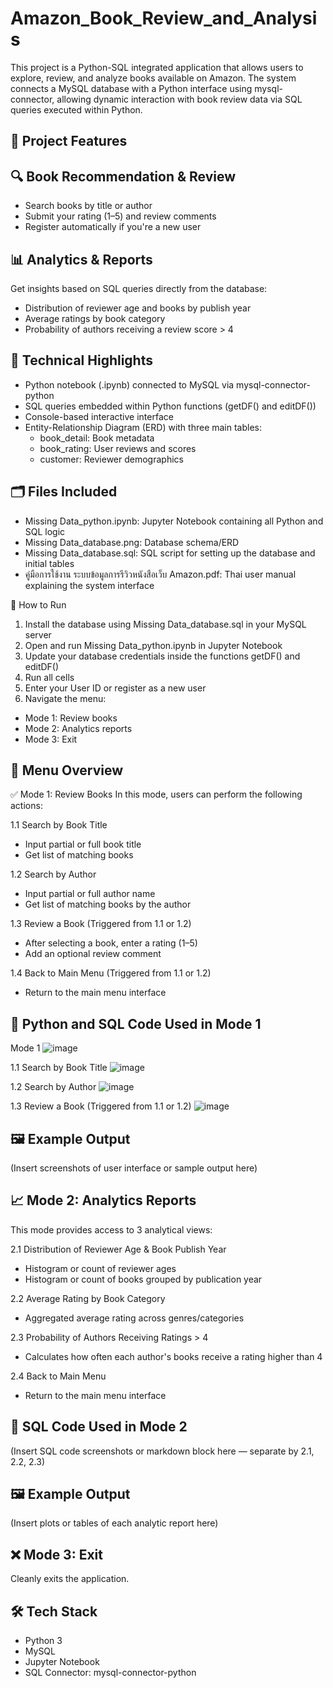# Amazon_Book_Review_and_Analysis
This project is a Python-SQL integrated application that allows users to explore, review, and analyze books available on Amazon. The system connects a MySQL database with a Python interface using mysql-connector, allowing dynamic interaction with book review data via SQL queries executed within Python.

## 🔧 Project Features
## 🔍 Book Recommendation & Review
* Search books by title or author
* Submit your rating (1–5) and review comments
* Register automatically if you're a new user

## 📊 Analytics & Reports
Get insights based on SQL queries directly from the database:
* Distribution of reviewer age and books by publish year
* Average ratings by book category
* Probability of authors receiving a review score > 4

## 🧩 Technical Highlights
* Python notebook (.ipynb) connected to MySQL via mysql-connector-python
* SQL queries embedded within Python functions (getDF() and editDF())
* Console-based interactive interface
* Entity-Relationship Diagram (ERD) with three main tables:
  * book_detail: Book metadata
  * book_rating: User reviews and scores
  * customer: Reviewer demographics

## 🗂️ Files Included
* Missing Data_python.ipynb: Jupyter Notebook containing all Python and SQL logic
* Missing Data_database.png: Database schema/ERD
* Missing Data_database.sql: SQL script for setting up the database and initial tables
* คู่มือการใช้งาน ระบบข้อมูลการรีวิวหนังสือเว็บ Amazon.pdf: Thai user manual explaining the system interface

🚀 How to Run
1. Install the database using Missing Data_database.sql in your MySQL server
2. Open and run Missing Data_python.ipynb in Jupyter Notebook
3. Update your database credentials inside the functions getDF() and editDF()
4. Run all cells
5. Enter your User ID or register as a new user
6. Navigate the menu:
  * Mode 1: Review books
  * Mode 2: Analytics reports
  * Mode 3: Exit

## 🧭 Menu Overview
✅ Mode 1: Review Books
In this mode, users can perform the following actions:

1.1 Search by Book Title
  * Input partial or full book title
  * Get list of matching books

1.2 Search by Author
  * Input partial or full author name
  * Get list of matching books by the author

1.3 Review a Book (Triggered from 1.1 or 1.2)
  * After selecting a book, enter a rating (1–5)
  * Add an optional review comment

1.4 Back to Main Menu (Triggered from 1.1 or 1.2)
  * Return to the main menu interface

## 🔹 Python and SQL Code Used in Mode 1
Mode 1
![image](https://github.com/user-attachments/assets/91b07dbc-8938-4f89-a879-8cd95a02e509)

1.1 Search by Book Title
![image](https://github.com/user-attachments/assets/abe77575-19ec-4014-91fa-07107bebebdb)

1.2 Search by Author
![image](https://github.com/user-attachments/assets/9b63d534-988c-4a95-ba78-603f3c57b0da)

1.3 Review a Book (Triggered from 1.1 or 1.2)
![image](https://github.com/user-attachments/assets/42728d95-5a4c-41cf-bea2-22c69983033e)

## 🖼️ Example Output
(Insert screenshots of user interface or sample output here)

## 📈 Mode 2: Analytics Reports
This mode provides access to 3 analytical views:

2.1 Distribution of Reviewer Age & Book Publish Year
  * Histogram or count of reviewer ages
  * Histogram or count of books grouped by publication year

2.2 Average Rating by Book Category
  * Aggregated average rating across genres/categories

2.3 Probability of Authors Receiving Ratings > 4
  * Calculates how often each author's books receive a rating higher than 4

2.4 Back to Main Menu
  * Return to the main menu interface

## 🔹 SQL Code Used in Mode 2
(Insert SQL code screenshots or markdown block here — separate by 2.1, 2.2, 2.3)

## 🖼️ Example Output
(Insert plots or tables of each analytic report here)

## ❌ Mode 3: Exit
Cleanly exits the application.

## 🛠️ Tech Stack
* Python 3
* MySQL
* Jupyter Notebook
* SQL Connector: mysql-connector-python

